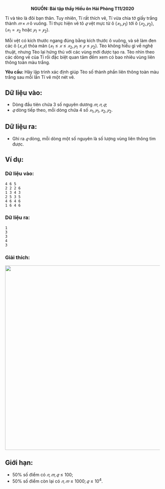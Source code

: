 **<center>NGUỒN: Bài tập thầy Hiếu ôn Hải Phòng T11/2020</center>**

Tí và tèo là đôi bạn thân. Tuy nhiên, Tí rất thích vẽ, Tí vừa chia tờ giấy trắng thành $𝑚 × 𝑛$ ô vuông. Tí thực hiện vẽ tô $𝑞$ vệt mực từ ô $(𝑥_1, 𝑦_1)$ tới ô $(𝑥_2, 𝑦_2), (𝑥_1 = 𝑥_2\text{ hoặc }𝑦_1 = 𝑦_2)$.

Mỗi vệt có kích thước ngang đúng bằng kích thước ô vuông, và sẽ làm đen các ô $(𝑥, 𝑦)$ thỏa mãn $(𝑥_1 ≤ 𝑥 ≤ 𝑥_2, 𝑦_1 ≤ 𝑦 ≤ 𝑦_2)$. Tèo không hiểu gì về nghệ thuật, nhưng Tèo lại hứng thú với các vùng mới được tạo ra. Tèo nhìn theo các dòng vẽ của Tí rồi đặc biệt quan tâm đếm xem có bao nhiêu vùng liên thông toàn màu trắng.

**Yêu cầu:** Hãy lập trình xác định giúp Tèo số thành phần liên thông toàn màu trắng sau mỗi lần Tí vẽ một nét vẽ.

## Dữ liệu vào:
- Dòng đầu tiên chứa $3$ số nguyên dương $𝑚, 𝑛, 𝑞$;
- $𝑞$ dòng tiếp theo, mỗi dòng chứa $4$ số $𝑥_1, 𝑦_1, 𝑥_2, 𝑦_2$.

## Dữ liệu ra:
- Ghi ra $𝑞$ dòng, mỗi dòng một số nguyên là số lượng vùng liên thông tìm được.

## Ví dụ:
### Dữ liệu vào:
```
4 6 5
2 2 2 6
1 3 4 3
2 5 3 5
4 6 4 6
1 6 4 6
```

### Dữ liệu ra:
```
1
3
3
4
3
```

### Giải thích:
<center><img src="/images/problems/1375/DRAWRECT.png" width="600px" /></center>

## Giới hạn:
- $50\%$ số điểm có $𝑛, 𝑚, 𝑞 ≤ 100$;
- $50\%$ số điểm còn lại có $𝑛, 𝑚 ≤ 1000; 𝑞 ≤ 10^4$.